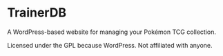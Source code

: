 # TrainerDB #

A WordPress-based website for managing your Pokémon TCG collection.

Licensed under the GPL because WordPress. Not affiliated with anyone.
